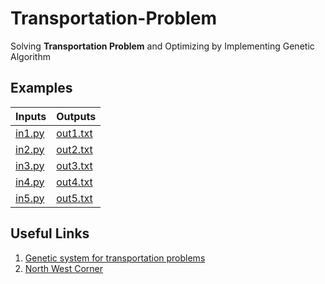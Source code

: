 # Transportation-Problem

Solving **Transportation Problem** and Optimizing by Implementing Genetic Algorithm

## Examples

| Inputs                  | Outputs                      |
| ----------------------- | ---------------------------- |
| [in1.py](inputs/in1.py) | [out1.txt](outputs/out1.txt) |
| [in2.py](inputs/in1.py) | [out2.txt](outputs/out2.txt) |
| [in3.py](inputs/in1.py) | [out3.txt](outputs/out3.txt) |
| [in4.py](inputs/in1.py) | [out4.txt](outputs/out4.txt) |
| [in5.py](inputs/in1.py) | [out5.txt](outputs/out5.txt) |

## Useful Links

1. [Genetic system for transportation problems](https://scholarworks.umt.edu/cgi/viewcontent.cgi?article=6577&context=etd)
2. [North West Corner](https://geekrodion.com/blog/operations/corner)
